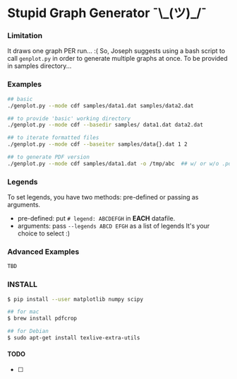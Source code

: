 # Stupid Graph Generator ¯\\\_(ツ)_/¯

### Limitation
It draws one graph PER run... :( So, Joseph suggests using a bash script to call
``genplot.py`` in order to generate multiple graphs at once. To be provided in
samples directory...

### Examples
```bash
## basic
./genplot.py --mode cdf samples/data1.dat samples/data2.dat

## to provide 'basic' working directory 
./genplot.py --mode cdf --basedir samples/ data1.dat data2.dat

## to iterate formatted files
./genplot.py --mode cdf --baseiter samples/data{}.dat 1 2

## to generate PDF version
./genplot.py --mode cdf samples/data1.dat -o /tmp/abc  ## w/ or w/o .pdf 
```

### Legends
To set legends, you have two methods: pre-defined or passing as arguments.
- pre-defined: put ``# legend: ABCDEFGH`` in **EACH** datafile.
- arguments: pass ``--legends ABCD EFGH`` as a list of legends
It's your choice to select :)

### Advanced Examples
```bash
TBD
```


### INSTALL
```bash
$ pip install --user matplotlib numpy scipy

## for mac
$ brew install pdfcrop 

## for Debian
$ sudo apt-get install texlive-extra-utils  
```

#### TODO
- [ ] 
